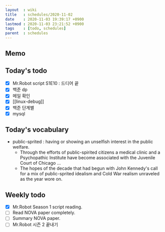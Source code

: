 ```yaml
---
layout  : wiki
title   : schedules/2020-11-02
date    : 2020-11-03 19:39:17 +0900
lastmod : 2020-11-03 23:21:52 +0900
tags    : [todo, schedules]
parent  : schedules
---
```


## Memo
## Today's todo
 * [X] Mr.Robot script S1E10 : 드디어 끝
 * [X] 백준 dp
 * [X] 메일 확인
 * [X] [[linux-debug]]
 * [X] 백준 단계별
 * [X] mysql

## Today's vocabulary
 * public-sprited : having or showing an unselfish interest in the public welfare.
   * Through the efforts of public-spirited citizens a medical clinic and a Psychopathic Institute have become associated with the Juvenile Court of Chicago ...
   * The hopes of the decade that had begun with John Kennedy's call for a mix of public-sprited idealism and Cold War realism unraveled as the year wore on.
 
## Weekly todo
 * [X] Mr.Robot Season 1 script reading.
 * [ ] Read NOVA paper completely.
 * [ ] Summary NOVA paper.
 * [ ] Mr.Robot 시즌 2 끝내기
